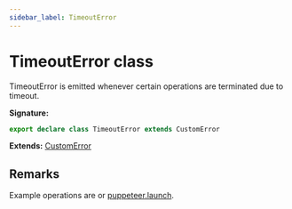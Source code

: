 ```yaml
---
sidebar_label: TimeoutError
---
```

# TimeoutError class

TimeoutError is emitted whenever certain operations are terminated due to timeout.

**Signature:**

```typescript
export declare class TimeoutError extends CustomError 
```
**Extends:** [CustomError](./puppeteer.customerror.md)

## Remarks

Example operations are  or [puppeteer.launch](./puppeteer.puppeteernode.launch.md).

